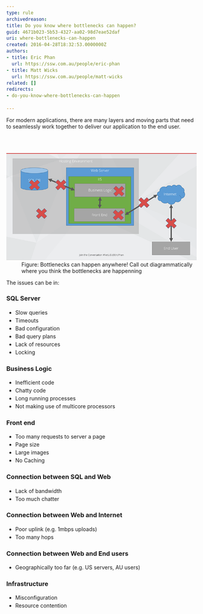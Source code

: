 ```yaml
---
type: rule
archivedreason: 
title: Do you know where bottlenecks can happen?
guid: 4671b023-5b53-4327-aa02-98d7eae52daf
uri: where-bottlenecks-can-happen
created: 2016-04-28T18:32:53.0000000Z
authors:
- title: Eric Phan
  url: https://ssw.com.au/people/eric-phan
- title: Matt Wicks
  url: https://ssw.com.au/people/matt-wicks
related: []
redirects:
- do-you-know-where-bottlenecks-can-happen

---
```



<p>For modern applications, there are many layers and moving parts that need to seamlessly work together to deliver our application to the end user. <br></p>
<br><excerpt class='endintro'></excerpt><br>
<dl class="image"> <dt> <img src="bottleneck.png" alt="bottleneck.png" /> </dt><dd>Figure: Bottlenecks can happen anywhere! Call out diagrammatically where you think the bottlenecks are happenning<br></dd></dl><p>The issues can be in:</p><h3>SQL Server</h3><ul><li><span style="line-height:1.5em;">Slow </span><span style="line-height:1.5em;">queries </span></li><li><span style="line-height:1.5em;">Timeouts</span></li><li><span style="line-height:1.5em;">Bad configuration </span></li><li><span style="line-height:1.5em;">Bad query plans </span></li><li><span style="line-height:1.5em;">Lack of resources </span></li><li><span style="line-height:1.5em;">Locking</span><br></li></ul><h3>Business Logic</h3><ul><li><span style="line-height:1.5em;">Inefficient code </span></li><li><span style="line-height:1.5em;">Chatty code </span></li><li><span style="line-height:1.5em;">Long running processes </span></li><li><span style="line-height:1.5em;">Not making use of multicore processors</span><br></li></ul><h3>Front end</h3><ul><li><span style="line-height:1.5em;">Too man</span><span style="line-height:1.5em;">y requests to server a page </span></li><li><span style="line-height:1.5em;">Page size</span></li><li><span style="line-height:1.5em;">Large images</span></li><li><span style="line-height:1.5em;">No Caching</span><br></li></ul><h3>Connection between SQL and Web</h3><ul><li><span style="line-height:1.5em;">Lack of bandwidth</span></li><li><span style="line-height:1.5em;">T</span><span style="line-height:1.5em;">oo much chatter</span><br></li></ul><h3>Connection between Web and Internet</h3><ul><li><span style="line-height:1.5em;">Poor uplink (</span><span style="line-height:1.5em;">e.g. 1mbps uploads)</span></li><li><span style="line-height:1.5em;">Too many hops</span><br></li></ul><h3>Connection between Web and End users</h3><ul><li><span style="line-height:1.5em;">Geographic​</span><span style="line-height:1.5em;">ally too far (e.g. US servers, AU users)</span><br></li></ul><h3>Infrastructure</h3><ul><li><span style="line-height:1.5em;">Misconfiguration</span></li><li><span style="line-height:1.5em;">​Resou</span><span style="line-height:1.5em;">rce contention</span><br></li></ul>



